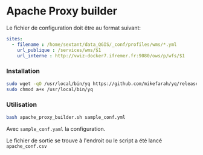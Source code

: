 Apache Proxy builder
========================

Le fichier de configuration doit être au format suivant:

``` yaml
sites: 
  - filename : /home/sextant/data_QGIS/_conf/profiles/wms/*.yml
    url_publique : /services/wms/$1
    url_interne : http://vwiz-docker7.ifremer.fr:9080/ows/p/wfs/$1

```


### Installation

```bash
sudo wget -qO /usr/local/bin/yq https://github.com/mikefarah/yq/releases/latest/download/yq_linux_amd64                                                                                           
sudo chmod a+x /usr/local/bin/yq 
```

### Utilisation

```bash
bash apache_proxy_builder.sh sample_conf.yml
```

Avec `sample_conf.yaml` la configuration.

Le fichier de sortie se trouve à l'endroit ou le script a été lancé `apache_conf.csv`
